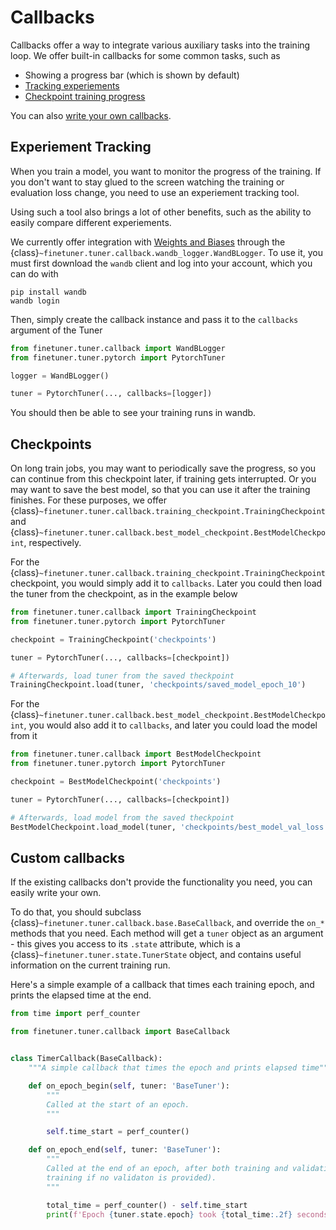 # Callbacks

Callbacks offer a way to integrate various auxiliary tasks into the training loop. We offer built-in callbacks for some common tasks, such as
- Showing a progress bar (which is shown by default)
- [Tracking experiements](#experiement-tracking)
- [Checkpoint training progress](#checkpoints)

You can also [write your own callbacks](#custom-callbacks).

## Experiement Tracking

When you train a model, you want to monitor the progress of the training. If you don't want to stay glued to the screen watching the training or evaluation loss change, you need to use an experiement tracking tool.

Using such a tool also brings a lot of other benefits, such as the ability to easily compare different experiements.

We currently offer integration with [Weights and Biases](https://wandb.ai/site) through the {class}`~finetuner.tuner.callback.wandb_logger.WandBLogger`. To use it, you must first download the `wandb` client and log into your account, which you can do with

```
pip install wandb
wandb login
```

Then, simply create the callback instance and pass it to the `callbacks` argument of the Tuner

```python
from finetuner.tuner.callback import WandBLogger
from finetuner.tuner.pytorch import PytorchTuner

logger = WandBLogger()

tuner = PytorchTuner(..., callbacks=[logger])
```

You should then be able to see your training runs in wandb.

## Checkpoints

On long train jobs, you may want to periodically save the progress, so you can continue
from this checkpoint later, if training gets interrupted. Or you may want to save the
best model, so that you can use it after the training finishes. For these purposes, we
offer {class}`~finetuner.tuner.callback.training_checkpoint.TrainingCheckpoint` and {class}`~finetuner.tuner.callback.best_model_checkpoint.BestModelCheckpoint`, respectively.

For the  {class}`~finetuner.tuner.callback.training_checkpoint.TrainingCheckpoint` checkpoint, you would simply add it to `callbacks`. Later you could then load the tuner from the checkpoint, as in the example below


```python
from finetuner.tuner.callback import TrainingCheckpoint
from finetuner.tuner.pytorch import PytorchTuner

checkpoint = TrainingCheckpoint('checkpoints')

tuner = PytorchTuner(..., callbacks=[checkpoint])

# Afterwards, load tuner from the saved theckpoint
TrainingCheckpoint.load(tuner, 'checkpoints/saved_model_epoch_10')
```

For the {class}`~finetuner.tuner.callback.best_model_checkpoint.BestModelCheckpoint`, you would also add it to `callbacks`, and later you could load the model from it

```python
from finetuner.tuner.callback import BestModelCheckpoint
from finetuner.tuner.pytorch import PytorchTuner

checkpoint = BestModelCheckpoint('checkpoints')

tuner = PytorchTuner(..., callbacks=[checkpoint])

# Afterwards, load model from the saved theckpoint
BestModelCheckpoint.load_model(tuner, 'checkpoints/best_model_val_loss')
```

## Custom callbacks

If the existing callbacks don't provide the functionality you need, you can easily write your own.

To do that, you should subclass {class}`~finetuner.tuner.callback.base.BaseCallback`, and override the `on_*` methods that you need. Each method will get a `tuner` object as an argument - this gives you access to its `.state` attribute, which is a {class}`~finetuner.tuner.state.TunerState` object, and contains useful information on the current training run.

Here's a simple example of a callback that times each training epoch, and prints the elapsed time at the end.

```python
from time import perf_counter

from finetuner.tuner.callback import BaseCallback


class TimerCallback(BaseCallback):
    """A simple callback that times the epoch and prints elapsed time"""

    def on_epoch_begin(self, tuner: 'BaseTuner'):
        """
        Called at the start of an epoch.
        """

        self.time_start = perf_counter()

    def on_epoch_end(self, tuner: 'BaseTuner'):
        """
        Called at the end of an epoch, after both training and validation (or just
        training if no validaton is provided).
        """

        total_time = perf_counter() - self.time_start
        print(f'Epoch {tuner.state.epoch} took {total_time:.2f} seconds')
```